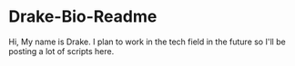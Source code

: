 # Drake-Bio-Readme
Hi, My name is Drake. I plan to work in the tech field in the future so I'll be posting a lot of scripts here.
